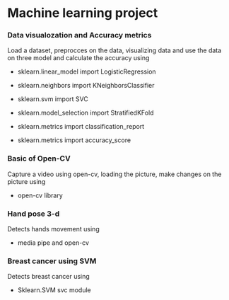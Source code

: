 # Machine learning project

### Data visualozation and Accuracy metrics

Load a dataset, preprocces on the data, visualizing data and use the data on three model and calculate the accuracy using 

- sklearn.linear_model import LogisticRegression

- sklearn.neighbors import KNeighborsClassifier

- sklearn.svm import SVC

- sklearn.model_selection import StratifiedKFold

- sklearn.metrics import classification_report

- sklearn.metrics import accuracy_score

### Basic of Open-CV

Capture a video using open-cv, loading the picture, make changes on the picture using

- open-cv library

### Hand pose 3-d

Detects hands movement using

- media pipe and open-cv

### Breast cancer using SVM

Detects breast cancer using 

- Sklearn.SVM svc module

